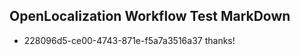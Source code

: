 ## OpenLocalization Workflow Test MarkDown
* 228096d5-ce00-4743-871e-f5a7a3516a37 thanks!

<!--HONumber=Sep16_HO1-->



